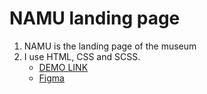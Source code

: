 # NAMU landing page
1. NAMU is the landing page of the museum
1. I use HTML, CSS and SCSS.
    - [DEMO LINK](https://dshyshenko.github.io/museum-landing/)
    - [Figma](https://www.figma.com/file/HL3XGt5ZatvJoYBhOaWY5x/museum-prototype?node-id=323-1957&t=PdutTFkdJiFRT84I-0)
